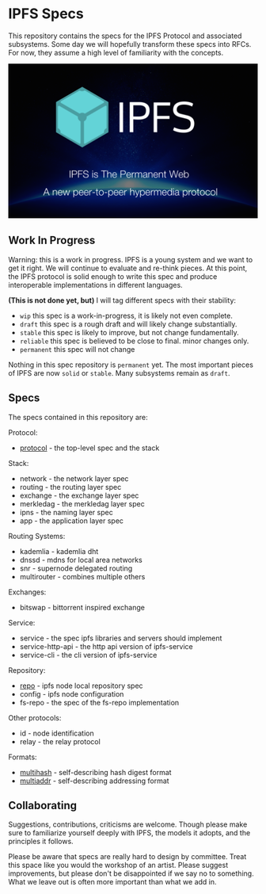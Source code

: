 # IPFS Specs

This repository contains the specs for the IPFS Protocol and associated
subsystems. Some day we will hopefully transform these specs into RFCs.
For now, they assume a high level of familiarity with the concepts.


![](ipfs-splash.png)

## Work In Progress

Warning: this is a work in progress. IPFS is a young system and we want to
get it right. We will continue to evaluate and re-think pieces. At this point,
the IPFS protocol is solid enough to write this spec and produce interoperable
implementations in different languages.

**(This is not done yet, but)**
I will tag different specs with their stability:

- `wip` this spec is a work-in-progress, it is likely not even complete.
- `draft` this spec is a rough draft and will likely change substantially.
- `stable` this spec is likely to improve, but not change fundamentally.
- `reliable` this spec is believed to be close to final. minor changes only.
- `permanent` this spec will not change

Nothing in this spec repository is `permanent` yet. The most important
pieces of IPFS are now `solid` or `stable`. Many subsystems remain as
`draft`.

## Specs

The specs contained in this repository are:

Protocol:
- [protocol](protocol) - the top-level spec and the stack

Stack:
- network - the network layer spec
- routing - the routing layer spec
- exchange - the exchange layer spec
- merkledag - the merkledag layer spec
- ipns - the naming layer spec
- app - the application layer spec


Routing Systems:
- kademlia - kademlia dht
- dnssd - mdns for local area networks
- snr - supernode delegated routing
- multirouter - combines multiple others

Exchanges:
- bitswap - bittorrent inspired exchange

Service:
- service - the spec ipfs libraries and servers should implement
- service-http-api - the http api version of ipfs-service
- service-cli - the cli version of ipfs-service

Repository:
- [repo](repo) - ipfs node local repository spec
- config - ipfs node configuration
- fs-repo - the spec of the fs-repo implementation

Other protocols:
- id - node identification
- relay - the relay protocol

Formats:
- [multihash](https://github.com/jbenet/multihash) - self-describing hash digest format
- [multiaddr](https://github.com/jbenet/multiaddr) - self-describing addressing format


## Collaborating

Suggestions, contributions, criticisms are welcome. Though please make sure to
familiarize yourself deeply with IPFS, the models it adopts, and the principles
it follows.

Please be aware that specs are really hard to design by committee.
Treat this space like you would the workshop of an artist. Please suggest
improvements, but please don't be disappointed if we say no to something.
What we leave out is often more important than what we add in.
